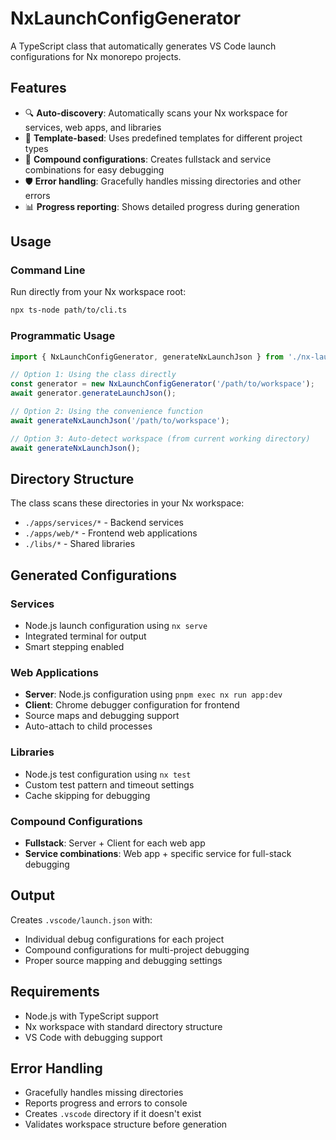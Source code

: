 # NxLaunchConfigGenerator

A TypeScript class that automatically generates VS Code launch configurations for Nx monorepo projects.

## Features

- 🔍 **Auto-discovery**: Automatically scans your Nx workspace for services, web apps, and libraries
- 📝 **Template-based**: Uses predefined templates for different project types
- 🎯 **Compound configurations**: Creates fullstack and service combinations for easy debugging
- 🛡️ **Error handling**: Gracefully handles missing directories and other errors
- 📊 **Progress reporting**: Shows detailed progress during generation

## Usage

### Command Line

Run directly from your Nx workspace root:

```bash
npx ts-node path/to/cli.ts
```

### Programmatic Usage

```typescript
import { NxLaunchConfigGenerator, generateNxLaunchJson } from './nx-launch-json';

// Option 1: Using the class directly
const generator = new NxLaunchConfigGenerator('/path/to/workspace');
await generator.generateLaunchJson();

// Option 2: Using the convenience function
await generateNxLaunchJson('/path/to/workspace');

// Option 3: Auto-detect workspace (from current working directory)
await generateNxLaunchJson();
```

## Directory Structure

The class scans these directories in your Nx workspace:

- `./apps/services/*` - Backend services
- `./apps/web/*` - Frontend web applications  
- `./libs/*` - Shared libraries

## Generated Configurations

### Services
- Node.js launch configuration using `nx serve`
- Integrated terminal for output
- Smart stepping enabled

### Web Applications
- **Server**: Node.js configuration using `pnpm exec nx run app:dev`
- **Client**: Chrome debugger configuration for frontend
- Source maps and debugging support
- Auto-attach to child processes

### Libraries
- Node.js test configuration using `nx test`
- Custom test pattern and timeout settings
- Cache skipping for debugging

### Compound Configurations

- **Fullstack**: Server + Client for each web app
- **Service combinations**: Web app + specific service for full-stack debugging

## Output

Creates `.vscode/launch.json` with:
- Individual debug configurations for each project
- Compound configurations for multi-project debugging
- Proper source mapping and debugging settings

## Requirements

- Node.js with TypeScript support
- Nx workspace with standard directory structure
- VS Code with debugging support

## Error Handling

- Gracefully handles missing directories
- Reports progress and errors to console
- Creates `.vscode` directory if it doesn't exist
- Validates workspace structure before generation